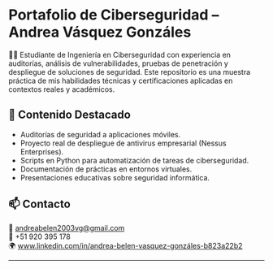 # Portafolio de Ciberseguridad – Andrea Vásquez Gonzáles

👩‍💻 Estudiante de Ingeniería en Ciberseguridad con experiencia en auditorías, análisis de vulnerabilidades, pruebas de penetración y despliegue de soluciones de seguridad. Este repositorio es una muestra práctica de mis habilidades técnicas y certificaciones aplicadas en contextos reales y académicos.

## 🔐 Contenido Destacado

- Auditorías de seguridad a aplicaciones móviles.
- Proyecto real de despliegue de antivirus empresarial (Nessus Enterprises).
- Scripts en Python para automatización de tareas de ciberseguridad.
- Documentación de prácticas en entornos virtuales.
- Presentaciones educativas sobre seguridad informática.

## 📫 Contacto

📧 andreabelen2003vg@gmail.com  
📱 +51 920 395 178  
🌍 www.linkedin.com/in/andrea-belen-vasquez-gonzáles-b823a22b2

---
